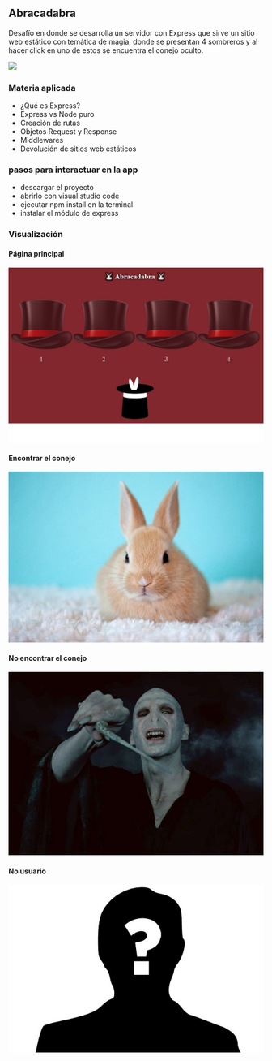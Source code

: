 ## Abracadabra

Desafío en donde se desarrolla un servidor con Express que sirve un sitio web estático con temática de magia, donde se presentan 4 sombreros y al hacer click en uno de estos se encuentra el conejo oculto.

![](https://tenor.com/IU69.gif)

### Materia aplicada

- ¿Qué es Express?
- Express vs Node puro
- Creación de rutas
- Objetos Request y Response
- Middlewares
- Devolución de sitios web estáticos

### pasos para interactuar en la app

- descargar el proyecto
- abrirlo con visual studio code
- ejecutar npm install en la terminal
- instalar el módulo de express

### Visualización

#### Página principal
![](https://github.com/aleyire/abracadabra/blob/main/assets/preview.png)

#### Encontrar el conejo
![](https://github.com/aleyire/abracadabra/blob/main/assets/conejito.jpg)

#### No encontrar el conejo
![](https://github.com/aleyire/abracadabra/blob/main/assets/voldemort.jpg)

#### No usuario
![](https://github.com/aleyire/abracadabra/blob/main/assets/who.jpeg)
